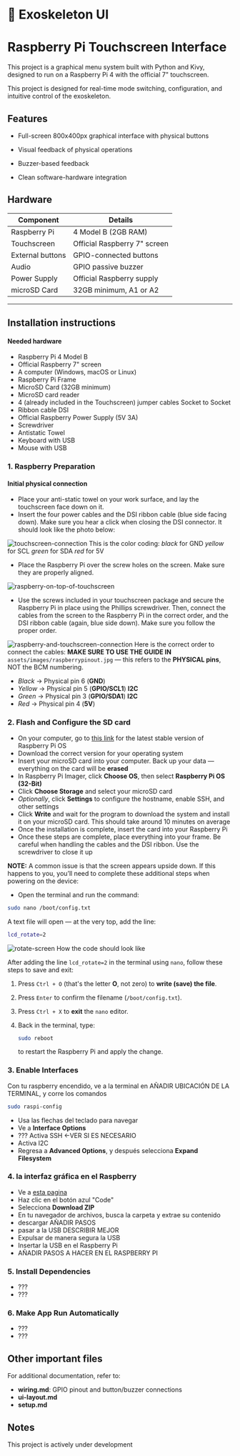 # 🦾 Exoskeleton UI
# Raspberry Pi Touchscreen Interface
This project is a graphical menu system built with Python and Kivy, designed to run on a Raspberry Pi 4 with the official 7" touchscreen.

This project is designed for real-time mode switching, configuration, and intuitive control of the exoskeleton.

## Features
- Full-screen 800x400px graphical interface with physical buttons

- Visual feedback of physical operations

- Buzzer-based feedback

- Clean software-hardware integration

## Hardware
| Component            | Details                          |
| ---------------------|----------------------------------|
| Raspberry Pi         | 4 Model B (2GB RAM)              |
| Touchscreen          | Official Raspberry 7" screen     |
| External buttons     | GPIO-connected buttons           |
| Audio                | GPIO passive buzzer              |
| Power Supply         | Official Raspberry supply        |
| microSD Card         | 32GB minimum, A1 or A2           |
-----------------------------------------------------------

## Installation instructions

#### Needed hardware
- Raspberry Pi 4 Model B
- Official Raspberry 7" screen
- A computer (Windows, macOS or Linux)
- Raspberry Pi Frame
- MicroSD Card (32GB minimum)
- MicroSD card reader
- 4 (already included in the Touchscreen) jumper cables Socket to Socket
- Ribbon cable DSI 
- Official Raspberry Power Supply (5V 3A)
- Screwdriver
- Antistatic Towel
- Keyboard with USB
- Mouse with USB

### 1. Raspberry Preparation

#### Initial physical connection  

- Place your anti-static towel on your work surface, and lay the touchscreen face down on it.
- Insert the four power cables and the DSI ribbon cable (blue side facing down). Make sure you hear a click when closing the DSI connector. It should look like the photo below:

![touchscreen-connection](assets/images/touchscreen-connection.jpg)
This is the color coding:
*black* for GND
*yellow* for SCL
*green* for SDA
*red* for 5V


- Place the Raspberry Pi over the screw holes on the screen. Make sure they are properly aligned.

![raspberry-on-top-of-touchscreen](assets/images/raspberry-on-top-of-touchscreen.jpg)

- Use the screws included in your touchscreen package and secure the Raspberry Pi in place using the Phillips screwdriver. Then, connect the cables from the screen to the Raspberry Pi in the correct order, and the DSI ribbon cable (again, blue side down). Make sure you follow the proper order.

![raspberry-and-touchscreen-connection](assets/images/raspberry-and-touchscreen-connection.jpg)
Here is the correct order to connect the cables:
**MAKE SURE TO USE THE GUIDE IN** `assets/images/raspberrypinout.jpg` — this refers to the **PHYSICAL pins**, NOT the BCM numbering.

* *Black* → Physical pin 6 (**GND**)
* *Yellow* → Physical pin 5 (**GPIO/SCL1**) **I2C**
* *Green* → Physical pin 3 (**GPIO/SDA1**) **I2C**
* *Red* → Physical pin 4 (**5V**)


### 2. Flash and Configure the SD card

- On your computer, go to [this link](https://www.raspberrypi.com/software/) for the latest stable version of Raspberry Pi OS
- Download the correct version for your operating system
- Insert your microSD card into your computer. Back up your data — everything on the card will be **erased**
- In Raspberry Pi Imager, click **Choose OS**, then select **Raspberry Pi OS (32-Bit)**
- Click **Choose Storage** and select your microSD card
- *Optionally*, click **Settings** to configure the hostname, enable SSH, and other settings
- Click **Write** and wait for the program to download the system and install it on your microSD card. This should take around 10 minutes on average
- Once the installation is complete, insert the card into your Raspberry Pi
- Once these steps are complete, place everything into your frame. Be careful when handling the cables and the DSI ribbon. Use the screwdriver to close it up

**NOTE:** A common issue is that the screen appears upside down. If this happens to you, you’ll need to complete these additional steps when powering on the device:

* Open the terminal and run the command:

```bash
sudo nano /boot/config.txt
```

A text file will open — at the very top, add the line:

```bash
lcd_rotate=2
```

![rotate-screen](assets/images/rotate-screen.png)
How the code should look like

After adding the line `lcd_rotate=2` in the terminal using `nano`, follow these steps to save and exit:

1. Press `Ctrl + O` (that's the letter **O**, not zero) to **write (save) the file**.
2. Press `Enter` to confirm the filename (`/boot/config.txt`).
3. Press `Ctrl + X` to **exit** the `nano` editor.
4. Back in the terminal, type:

   ```bash
   sudo reboot
   ```
   to restart the Raspberry Pi and apply the change.


### 3. Enable Interfaces
Con tu raspberry encendido, ve a la terminal en AÑADIR UBICACIÓN DE LA TERMINAL, y corre los comandos
```bash
sudo raspi-config
```
- Usa las flechas del teclado para navegar
- Ve a **Interface Options**
- ??? Activa SSH <-VER SI ES NECESARIO
- Activa I2C
- Regresa a **Advanced Options**, y después selecciona **Expand Filesystem**

### 4.  la interfaz gráfica en el Raspberry
- Ve a [esta pagina](https://github.com/TrashBandit9811/Exoskeleton-UI)
- Haz clic en el botón azul "Code"
- Selecciona **Download ZIP**
- En tu navegador de archivos, busca la carpeta y extrae su contenido
- descargar AÑADIR PASOS
- pasar a la USB DESCRIBIR MEJOR
- Expulsar de manera segura la USB
- Insertar la USB en el Raspberry Pi
- AÑADIR PASOS A HACER EN EL RASPBERRY PI

### 5. Install Dependencies
- ???
- ???

### 6. Make App Run Automatically
- ???
- ???

## Other important files
For additional documentation, refer to:
- **wiring.md**: GPIO pinout and button/buzzer connections
- **ui-layout.md**
- **setup.md**


## Notes
This project is actively under development
